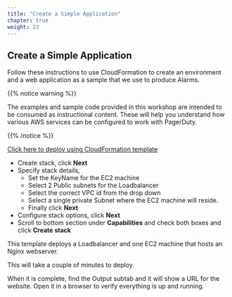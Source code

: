 ```yaml
---
title: "Create a Simple Application"
chapter: true
weight: 23
---
```


## Create a Simple Application

Follow these instructions to use CloudFormation to create an environment and a web application as a sample that we use to produce Alarms.

{{% notice warning %}}
<p style='text-align: left;'>
The examples and sample code provided in this workshop are intended to be consumed as instructional content. These will help you understand how various AWS services can be configured to work with PagerDuty.
</p>
{{% /notice %}}

[Click here to deploy using CloudFormation template](https://us-east-1.console.aws.amazon.com/cloudformation/home?region=us-east-1#/stacks/create/template?stackName=Workshop-PD-APP&templateURL=https://modernization-workshop-bucket.s3-us-west-2.amazonaws.com/cfn/sample-web-app/Demo-noasg.yml)

   - Create stack, click **Next**
   - Specify stack details,
      - Set the KeyName for the EC2 machine
      - Select 2 Public subnets for the Loadbalancer
      - Select the correct VPC id from the drop down
      - Select a single private Subnet where the EC2 machine will reside.
      - Finally click **Next**
   - Configure stack options, click **Next**
   - Scroll to bottom section under **Capabilities** and check both boxes and click **Create stack**

This template deploys a Loadbalancer and one EC2 machine that hosts an Nginx webserver.

This will take a couple of minutes to deploy.

When it is complete, find the Output subtab and it will show a URL for the website.  Open it in a browser to verify everything is up and running.